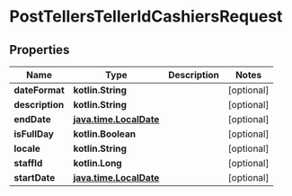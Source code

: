 
# PostTellersTellerIdCashiersRequest

## Properties
| Name | Type | Description | Notes |
| ------------ | ------------- | ------------- | ------------- |
| **dateFormat** | **kotlin.String** |  |  [optional] |
| **description** | **kotlin.String** |  |  [optional] |
| **endDate** | [**java.time.LocalDate**](java.time.LocalDate.md) |  |  [optional] |
| **isFullDay** | **kotlin.Boolean** |  |  [optional] |
| **locale** | **kotlin.String** |  |  [optional] |
| **staffId** | **kotlin.Long** |  |  [optional] |
| **startDate** | [**java.time.LocalDate**](java.time.LocalDate.md) |  |  [optional] |



